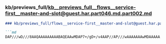 ### kb/previews_full/kb__previews_full__flows__service-first__master-and-slot@guest.har.part046.md.part002.md

```md
### kb/previews_full/flows__service-first__master-and-slot@guest.har.part046.md (part 002)

```md
DAP///wD///8AAQAAAAAAAAABAQEAAwMDAP7+/gD+/v4AAP//AP///wAAAAAAAwMDAAAAA
```

```

```
